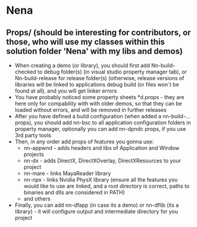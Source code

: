 # Nena
## Props/ (should be interesting for contributors, or those, who will use my classes within this solution folder 'Nena' with my libs and demos)

- When creating a demo (or library), you should first add Nn-build-checked to debug folder(s) (in visual studio property manager tab), or Nn-build-release for release folder(s) (otherwise, release versions of libraries will be linked to applications debug build (or files won`t be found at all), and you will get linker errors
- You have probably noticed some property sheets *d.props - they are here only for compability with with older demos, so that they can be loaded without errors, and will be removed in further releases
- After you have defined a build configuration (when added a nn-build-... props), you should add nn-bsc to all application configuration folders in property manager, optionally you can add nn-dpndc props, if you use 3rd party tools
- Then, in any order add props of features you gonna use:
  - nn-appwnd - adds headers and libs of Application and Window projects
  - nn-dx - adds DirectX, DirectXOverlay, DirectXResources to your project
  - nn-mare - links MayaReader library
  - nn-npx - links Nvidia PhysX library (ensure all the features you would like to use are linked, and a root directory is correct, paths to binaries and dlls are considered in PATH)
  - and others
- Finally, you can add nn-dfapp (in case its a demo) or nn-dflib (its a library) - it will configure output and intermediate directory for you project
